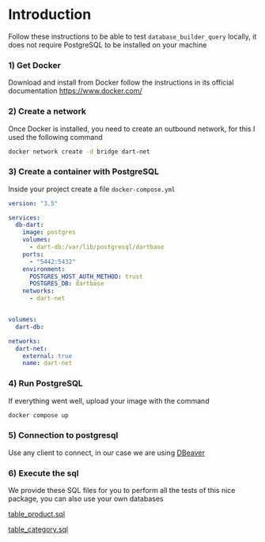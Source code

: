 # Introduction 
Follow these instructions to be able to test `database_builder_query` locally, it does not require PostgreSQL to be installed on your machine

### 1) Get Docker
Download and install from Docker follow the instructions in its official documentation https://www.docker.com/

### 2) Create a network
Once Docker is installed, you need to create an outbound network, for this I used the following command

```bash
docker network create -d bridge dart-net
```

### 3) Create a container with PostgreSQL
Inside your project create a file `docker-compose.yml` 

```yml
version: "3.5"

services:
  db-dart:
    image: postgres
    volumes:
      - dart-db:/var/lib/postgresql/dartbase
    ports:
      - "5442:5432"
    environment:
      POSTGRES_HOST_AUTH_METHOD: trust
      POSTGRES_DB: dartbase
    networks:
      - dart-net


volumes:
  dart-db:

networks:
  dart-net:
    external: true
    name: dart-net

```

### 4) Run PostgreSQL
If everything went well, upload your image with the command

```bash
docker compose up
```

### 5) Connection to postgresql
Use any client to connect, in our case we are using [DBeaver](https://dbeaver.io/)


### 6) Execute the sql
We provide these SQL files for you to perform all the tests of this nice package, you can also use your own databases

[table_product.sql](https://raw.githubusercontent.com/JeanRoldanDev/query_builder/feature/0.0.6/doc/files/table_product.sql)

[table_category.sql](https://raw.githubusercontent.com/JeanRoldanDev/query_builder/feature/0.0.6/doc/files/table_category.sql)
